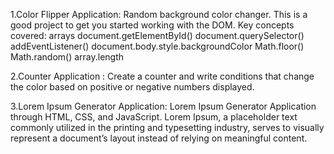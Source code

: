 1.Color Flipper Application:
Random background color changer. This is a good project to get you started working with the DOM.
Key concepts covered:
arrays
document.getElementById()
document.querySelector()
addEventListener()
document.body.style.backgroundColor
Math.floor()
Math.random()
array.length

2.Counter Application :
Create a counter and write conditions that change the color based on positive or negative numbers displayed.

3.Lorem Ipsum Generator Application:
Lorem Ipsum Generator Application through HTML, CSS, and JavaScript. Lorem Ipsum, a placeholder text commonly utilized in the printing and typesetting industry, serves to visually represent a document’s layout instead of relying on meaningful content.
